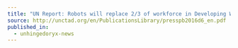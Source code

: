 ```yaml
---
title: "UN Report: Robots will replace 2/3 of workforce in Developing World"
source: http://unctad.org/en/PublicationsLibrary/presspb2016d6_en.pdf
published_in:
  - unhingedoryx-news
---
```

